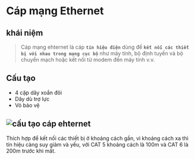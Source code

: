 # Cáp mạng Ethernet

## khái niệm
> Cáp mạng ehternet là cáp **`tín hiệu điện`** dùng để **`kết nối các thiết bị với nhau trong mạng cục bộ`** như máy tính, bộ định tuyến và bộ chuyển mạch hoặc kết nối từ modem đến máy tính v.v.

## Cấu tạo
- 4 cặp dây xoắn đôi
- Dây dù trợ lực
- Vỏ bảo vệ

![cấu tạo cáp ehternet](https://codelearn.io/Media/Default/BasicNetworking/2.9.jpg)
---

Thích hợp để kết nối các thiết bị ở khoảng cách gần, vì khoảng cách xa thì tín hiệu càng suy giảm và yếu, với CAT 5 khoảng cách là 100m và CAT 6 là 200m trước khi mất.